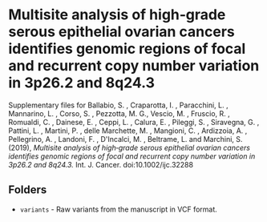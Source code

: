 # Multisite analysis of high‐grade serous epithelial ovarian cancers identifies genomic regions of focal and recurrent copy number variation in 3p26.2 and 8q24.3

Supplementary files for Ballabio, S. , Craparotta, I. , Paracchini, L. , Mannarino, L. , Corso, S. , Pezzotta, M. G., Vescio, M. , Fruscio, R. , Romualdi, C. , Dainese, E. , Ceppi, L. , Calura, E. , Pileggi, S. , Siravegna, G. , Pattini, L. , Martini, P. , delle Marchette, M. , Mangioni, C. , Ardizzoia, A. , Pellegrino, A. , Landoni, F. , D'Incalci, M. , Beltrame, L. and Marchini, S. (2019), *Multisite analysis of high‐grade serous epithelial ovarian cancers identifies genomic regions of focal and recurrent copy number variation in 3p26.2 and 8q24.3.* Int. J. Cancer. doi:10.1002/ijc.32288

## Folders

- `variants` - Raw variants from the manuscript in VCF format.
